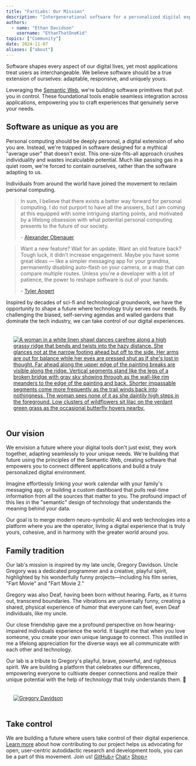 ```yaml
---
title: "FartLabs: Our Mission"
description: "Intergenerational software for a personalized digital experience."
authors:
  - name: "Ethan Davidson"
    username: "EthanThatOneKid"
topics: ["Community"]
date: 2024-11-07
aliases: ["about"]
---
```


Software shapes every aspect of our digital lives, yet most applications treat
users as interchangeable. We believe software should be a true extension of
ourselves: adaptable, responsive, and uniquely yours.

Leveraging the [Semantic Web](https://en.wikipedia.org/wiki/Semantic_Web), we're
building software primitives that put you in control. These foundational tools
enable seamless integration across applications, empowering you to craft
experiences that genuinely serve your needs.

## Software as unique as you are

Personal computing should be deeply personal, a digital extension of who you
are. Instead, we're trapped in software designed for a mythical "average user"
that doesn't exist. This one-size-fits-all approach crushes individuality and
wastes incalculable potential. Much like passing gas in a quiet room, we're
forced to contain ourselves, rather than the software adapting to us.

Individuals from around the world have joined the movement to reclaim personal
computing.

> In sum, I believe that there exists a better way forward for personal
> computing. I do not purport to have all the answers, but I am coming at this
> equipped with some intriguing starting points, and motivated by a lifelong
> obsession with what potential personal computing presents to the future of our
> society.
>
> \- [Alexander Obenauer](https://alexobenauer.com/)

> Want a new feature? Wait for an update. Want an old feature back? Tough luck,
> it didn't increase engagement. Maybe you have some great ideas — like a
> simpler messaging app for your grandma, permanently disabling auto-flash on
> your camera, or a map that can compare multiple routes. Unless you're a
> developer with a lot of patience, the power to reshape software is out of your
> hands.
>
> \- [Tyler Angert](https://tyler.cafe/)

Inspired by decades of sci-fi and technological groundwork, we have the
opportunity to shape a future where technology truly serves our needs. By
challenging the biased, self-serving agendas and walled gardens that dominate
the tech industry, we can take control of our digital experiences.

<div class="border-tube-purple glow" style="display: inline-flex; justify-content: center; align-items: center; padding: 0.5rem;">
  <a href="https://www.michaelwhelan.com/galleries/edgedancer/" style="display: flex; justify-content: center; align-items: center;">
    <img
      src="/edgedancer.jpg"
      style="object-fit: cover; margin: 0.75rem; max-height: 400px;"
      title="EDGEDANCER by Michael Whelan"
      alt="A woman in a white linen shawl dances carefree along a high grassy ridge that bends and twists into the hazy distance. She glances not at the narrow footing ahead but off to the side. Her arms are out for balance while her eyes are pressed shut as if she's lost in thought. Far ahead along the upper edge of the painting breaks are visible along the ridge. Vertical segments stand like the legs of a broken bridge with gray sky showing through as the wall-like rim meanders to the edge of the painting and back. Shorter impassable segments come more frequently as the trail winds back into nothingness. The woman sees none of it as she daintily high steps in the foreground. Low clusters of wildflowers sit lilac on the verdant green grass as the occasional butterfly hovers nearby."
    >
  </a>
</div>

## Our vision

We envision a future where your digital tools don't just exist, they work
together, adapting seamlessly to your unique needs. We're building that future
using the principles of the Semantic Web, creating software that empowers you to
connect different applications and build a truly personalized digital
environment.

Imagine effortlessly linking your work calendar with your family's messaging
app, or building a custom dashboard that pulls real-time information from all
the sources that matter to you. The profound impact of this lies in the
"semantic" design of technology that understands the meaning behind your data.

Our goal is to merge modern neuro-symbolic AI and web technologies into a
platform where you are the operator, living a digital experience that is truly
yours, cohesive, and in harmony with the greater world around you.

## Family tradition

Our lab's mission is inspired by my late uncle, Gregory Davidson. Uncle Gregory
was a dedicated programmer and a creative, playful spirit, highlighted by his
wonderfully funny projects—including his film series, "Fart Movie" and "Fart
Movie 2."

Gregory was also Deaf, having been born without hearing. Farts, as it turns out,
transcend boundaries. The vibrations are universally funny, creating a shared,
physical experience of humor that everyone can feel, even Deaf individuals, like
my uncle.

Our close friendship gave me a profound perspective on how hearing-impaired
individuals experience the world. It taught me that when you love someone, you
create your own unique language to connect. This instilled in me a lifelong
appreciation for the diverse ways we all communicate with each other and
technology.

Our lab is a tribute to Gregory's playful, brave, powerful, and righteous
spirit. We are building a platform that celebrates our differences, empowering
everyone to cultivate deeper connections and realize their unique potential with
the help of technology that truly understands them. 🤟

<!-- TODO: Use photo of Gregory with Ethan and Brandon. -->

<div class="border-tube-green glow" style="display: inline-flex; justify-content: center; align-items: center; padding: 0.5rem;">
  <a href="https://github.com/gddmadoss" style="display: flex; justify-content: center; align-items: center;">
    <img
      src="https://github.com/gddmadoss.png"
      alt="Gregory Davidson"
      title="Gregory Davidson"
      style="object-fit: cover; margin: 0.75rem;"
    >
  </a>
</div>

## Take control

We are building a future where users take control of their digital experience.
[Learn more](/blog) about how contributing to our project helps us advocating
for open, user-centric autodidactic research and development tools, you can be a
part of this movement. Join us!
<a class="fart-button" href="https://github.com/FartLabs" target="_blank">GitHub<small>↗</small></a>
<a class="fart-button" href="https://go.fart.tools/chat" target="_blank">Chat<small>↗</small></a>
<a class="fart-button" href="https://shop.fartlabs.org/" target="_blank">Shop<small>↗</small></a>
